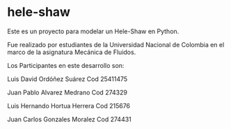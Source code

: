 # hele-shaw

Este es un proyecto para modelar un Hele-Shaw en Python.

Fue realizado por estudiantes de la Universidad Nacional de Colombia en el marco de la asignatura Mecánica de Fluidos.

Los Participantes en este desarrollo son:

Luis David Ordóñez Suárez     Cod 25411475

Juan Pablo Alvarez Medrano    Cod 274329

Luis Hernando Hortua Herrera  Cod 215676

Juan Carlos Gonzales Moralez  Cod 274431
